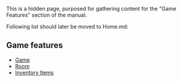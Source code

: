 This is a hidden page, purposed for gathering content for the "Game Features" section of the manual.

Following list should later be moved to Home.md:

## Game features

- [Game](_Feature_Game)
- [Room](_Feature_Room)
- [Inventory Items](_Feature_InventoryItems)
